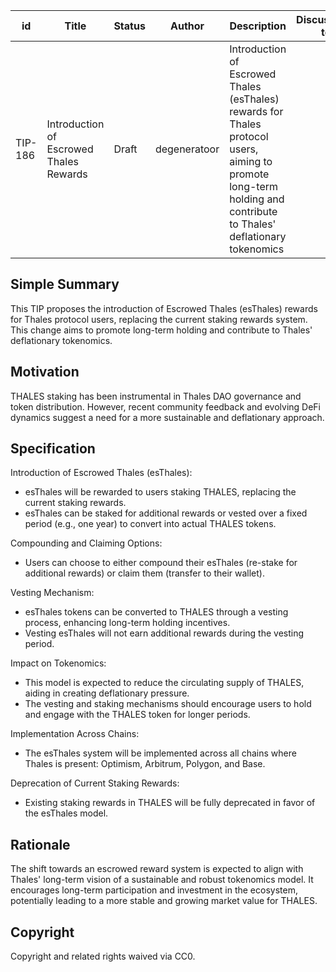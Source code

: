 | id | Title | Status | Author | Description | Discussions to | Created |
| --- | ----- | ------ | ------ | ----------- | -------------- | ------- |
| TIP-186 | Introduction of Escrowed Thales Rewards | Draft | degeneratoor | Introduction of Escrowed Thales (esThales) rewards for Thales protocol users, aiming to promote long-term holding and contribute to Thales' deflationary tokenomics | |  |

## Simple Summary
This TIP proposes the introduction of Escrowed Thales (esThales) rewards for Thales protocol users, replacing the current staking rewards system. This change aims to promote long-term holding and contribute to Thales' deflationary tokenomics.

## Motivation
THALES staking has been instrumental in Thales DAO governance and token distribution. However, recent community feedback and evolving DeFi dynamics suggest a need for a more sustainable and deflationary approach.

## Specification
Introduction of Escrowed Thales (esThales):
- esThales will be rewarded to users staking THALES, replacing the current staking rewards.
- esThales can be staked for additional rewards or vested over a fixed period (e.g., one year) to convert into actual THALES tokens.

Compounding and Claiming Options:
- Users can choose to either compound their esThales (re-stake for additional rewards) or claim them (transfer to their wallet).

Vesting Mechanism:
- esThales tokens can be converted to THALES through a vesting process, enhancing long-term holding incentives.
- Vesting esThales will not earn additional rewards during the vesting period.

Impact on Tokenomics:
- This model is expected to reduce the circulating supply of THALES, aiding in creating deflationary pressure.
- The vesting and staking mechanisms should encourage users to hold and engage with the THALES token for longer periods.

Implementation Across Chains:
- The esThales system will be implemented across all chains where Thales is present: Optimism, Arbitrum, Polygon, and Base.

Deprecation of Current Staking Rewards:
- Existing staking rewards in THALES will be fully deprecated in favor of the esThales model.

## Rationale
The shift towards an escrowed reward system is expected to align with Thales' long-term vision of a sustainable and robust tokenomics model. It encourages long-term participation and investment in the ecosystem, potentially leading to a more stable and growing market value for THALES.

## Copyright
Copyright and related rights waived via CC0.
